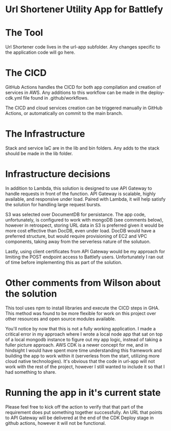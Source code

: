 # Url Shortener Utility App for Battlefy

# The Tool
Url Shortener code lives in the url-app subfolder. Any changes specific to the application code will go here.

# The CICD
GitHub Actions handles the CICD for both app compilation and creation of services in AWS. Any additions to this workflow can be made in the deploy-cdk.yml file found in .github/workflows.

The CICD and cloud services creation can be triggered manually in GitHub Actions, or automatically on commit to the main branch.

# The Infrastructure
Stack and service IaC are in the lib and bin folders. Any adds to the stack should be made in the lib folder.

# Infrastructure decisions
In addition to Lambda, this solution is designed to use API Gateway to handle requests in front of the function. API Gateway is scalable, highly available, and responsive under load. Paired with Lambda, it will help satisfy the solution for handling large request bursts.

S3 was selected over DocumentDB for persistance. The app code, unfortunately, is configured to work with mongoDB (see comments below), however in retrospect, storing URL data in S3 is preferred given it would be more cost effective than DocDB, even under load. DocDB would have a preferred structure, but would require provisioning of EC2 and VPC components, taking away from the serverless nature of the solutuon.

Lastly, using client certificates from API Gateway would be my approach for limiting the POST endpoint access to Battlefy users. Unfortunately I ran out of time before implementing this as part of the solution.

# Other comments from Wilson about the solution
This tool uses npm to install libraries and execute the CICD steps in GHA. This method was found to be more flexible for work on this project over other resources and open source modules available.

You'll notice by now that this is not a fully working application. I made a critical error in my approach where I wrote a local node app that sat on top of a local mongodb instance to figure out my app logic, instead of taking a fuller picture approach. AWS CDK is a newer concept for me, and in hindsight I would have spent more time understanding this framework and building the app to work within it (serverless from the start, utilizing more cloud native technologies). It's obvious that the code in url-app will not work with the rest of the project, however I still wanted to include it so that I had something to share.

# Running the app in it's current state
Please feel free to kick off the action to verify that that part of the requirement does put something together successfully. An URL that points to API Gateway will be delivered at the end of the CDK Deploy stage in github actions, however it will not be functional.

